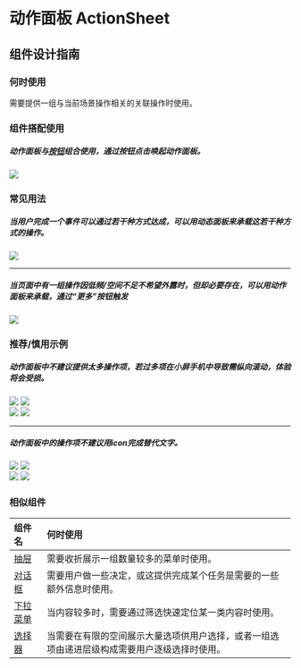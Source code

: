 # 动作面板 ActionSheet

## 组件设计指南

### 何时使用

需要提供一组与当前场景操作相关的关联操作时使用。

### 组件搭配使用

##### 动作面板与[按钮](./button)组合使用，通过按钮点击唤起动作面板。

  <div class="item">
    <img src="https://tdesign.gtimg.com/site/design/mobile-guide/action-sheet/action-sheet-1.png" />
  </div>


### 常见用法
##### 当用户完成一个事件可以通过若干种方式达成，可以用动态面板来承载这若干种方式的操作。

  <div class="item">
    <img src="https://tdesign.gtimg.com/site/design/mobile-guide/action-sheet/action-sheet-2.png" />
  </div>

<hr />

##### 当页面中有一组操作因低频/空间不足不希望外露时，但却必要存在，可以用动作面板来承载，通过“更多”按钮触发

  <div class="item">
    <img src="https://tdesign.gtimg.com/site/design/mobile-guide/action-sheet/action-sheet-3.png" />
  </div>



### 推荐/慎用示例

##### 动作面板中不建议提供太多操作项，若过多项在小屏手机中导致需纵向滚动，体验将会受损。

<div class="legend">
  <div class="item">
    <img src="https://tdesign.gtimg.com/site/design/mobile-guide/action-sheet/action-sheet-4.png" />
    <img class="tag" src="https://tdesign.gtimg.com/site/doc/good.png" />
  </div>

  <div class="item">
    <img src="https://tdesign.gtimg.com/site/design/mobile-guide/action-sheet/action-sheet-5.png" />
    <img class="tag" src="https://tdesign.gtimg.com/site/doc/bad.png" />
  </div>
</div>

<hr />

##### 动作面板中的操作项不建议用icon完成替代文字。

<div class="legend">
  <div class="item">
    <img src="https://tdesign.gtimg.com/site/design/mobile-guide/action-sheet/action-sheet-6.png" />
    <img class="tag" src="https://tdesign.gtimg.com/site/doc/good.png" />
  </div>
  <div class="item">
    <img src="https://tdesign.gtimg.com/site/design/mobile-guide/action-sheet/action-sheet-7.png" />
    <img class="tag" src="https://tdesign.gtimg.com/site/doc/bad.png" />
  </div>
</div>



### 相似组件

| 组件名                      | 何时使用                                                                                     |
| :-------------------------- | :------------------------------------------------------------------------------------------- |
| [抽屉](./drawer)            | 需要收折展示一组数量较多的菜单时使用。                                                       |
| [对话框](./dialog)          | 需要用户做一些决定，或这提供完成某个任务是需要的一些额外信息时使用。                         |
| [下拉菜单](./dropdown-menu) | 当内容较多时，需要通过筛选快速定位某一类内容时使用。                                         |
| [选择器](./dropdown-menu)   | 当需要在有限的空间展示大量选项供用户选择，或者一组选项由递进层级构成需要用户逐级选择时使用。 |

